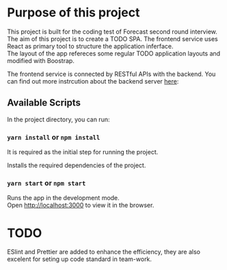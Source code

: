 # Purpose of this project

This project is built for the coding test of Forecast second round interview.
The aim of this project is to create a TODO SPA. The frontend service uses React as primary tool to structure the application inferface.\
The layout of the app refereces some regular TODO application layouts and modified with Boostrap.

The frontend service is connected by RESTful APIs with the backend. You can find out more instrcution about the backend server [here](https://github.com/ads1029/Forecast-backend):

## Available Scripts

In the project directory, you can run:

### `yarn install` or `npm install`

It is required as the initial step for running the project.

Installs the required dependencies of the project.

### `yarn start` or `npm start`

Runs the app in the development mode.\
Open [http://localhost:3000](http://localhost:3000) to view it in the browser.


# TODO
ESlint and Prettier are added to enhance the efficiency, they are also excelent for seting up code standard in team-work.